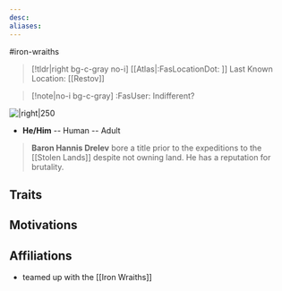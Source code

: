 ```yaml
---
desc:
aliases:
---
```

#iron-wraiths
>[!tldr|right bg-c-gray no-i] [[Atlas|:FasLocationDot: ]] Last Known Location: [[Restov]]

>[!note|no-i bg-c-gray] :FasUser: Indifferent?

![|right|250](https://2e.aonprd.com/Images/Monsters/HannisDrelev.png)

- **He/Him** -- Human -- Adult

>**Baron Hannis Drelev** bore a title prior to the expeditions to the [[Stolen Lands]] despite not owning land. He has a reputation for brutality.

## Traits

## Motivations


## Affiliations
- teamed up with the [[Iron Wraiths]]